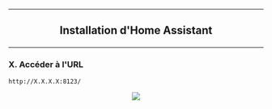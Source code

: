 ----------------------------------------------------------------------------------------------------------------------------------------------------------------------------------------------------
## <p align='center'> Installation d'Home Assistant </p>

----------------------------------------------------------------------------------------------------------------------------------------------------------------------------------------------------

### X. Accéder à l'URL
```
http://X.X.X.X:8123/
```

<p align='center'> <img src='https://github.com/user-attachments/assets/d04914c5-3026-46c9-b857-f47a3aafb887' /> </p>
